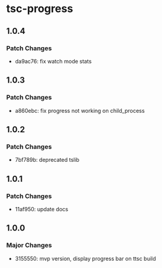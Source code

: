 # tsc-progress

## 1.0.4

### Patch Changes

- da9ac76: fix watch mode stats

## 1.0.3

### Patch Changes

- a860ebc: fix progress not working on child_process

## 1.0.2

### Patch Changes

- 7bf789b: deprecated tslib

## 1.0.1

### Patch Changes

- 11af950: update docs

## 1.0.0

### Major Changes

- 3155550: mvp version, display progress bar on ttsc build
